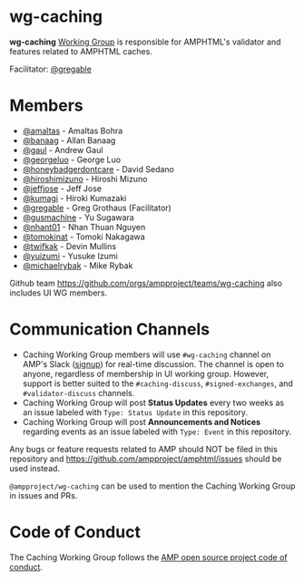 # wg-caching
**wg-caching**  [Working Group](https://github.com/ampproject/meta/blob/master/GOVERNANCE.md#working-groups) is responsible
for AMPHTML's validator and features related to AMPHTML caches. 

Facilitator: [@gregable](https://github.com/gregable)

# Members
- [@amaltas](https://github.com/amaltas) - Amaltas Bohra
- [@banaag](https://github.com/banaag) - Allan Banaag
- [@gaul](https://github.com/gaul) - Andrew Gaul
- [@georgeluo](https://github.com/GeorgeLuo) - George Luo
- [@honeybadgerdontcare](https://github.com/honeybadgerdontcare) - David Sedano
- [@hiroshimizuno](https://github.com/hiroshimizuno) - Hiroshi Mizuno
- [@jeffjose](https://github.com/jeffjose) - Jeff Jose
- [@kumagi](https://github.com/kumagi) - Hiroki Kumazaki
- [@gregable](https://github.com/gregable) - Greg Grothaus (Facilitator)
- [@gusmachine](https://github.com/gusmachine) - Yu Sugawara
- [@nhant01](https://github.com/nhant01) - Nhan Thuan Nguyen
- [@tomokinat](https://github.com/tomokinat) - Tomoki Nakagawa
- [@twifkak](https://github.com/twifkak) - Devin Mullins
- [@yuizumi](https://github.com/yuizumi) - Yusuke Izumi
- [@michaelrybak](https://github.com/michaelrybak) - Mike Rybak


Github team https://github.com/orgs/ampproject/teams/wg-caching also includes UI WG members.

# Communication Channels
- Caching Working Group members will use `#wg-caching` channel on AMP's Slack ([signup](https://docs.google.com/forms/d/e/1FAIpQLSd83J2IZA6cdR6jPwABGsJE8YL4pkypAbKMGgUZZriU7Qu6Tg/viewform?fbzx=4406980310789882877)) for real-time discussion. The channel is open to anyone, regardless of membership in UI working group. However, support is better suited to the `#caching-discuss`, `#signed-exchanges`, and `#validator-discuss` channels.
- Caching Working Group will post **Status Updates** every two weeks as an issue labeled with `Type: Status Update` in this repository.
- Caching Working Group will post **Announcements and Notices** regarding events as an issue labeled with `Type: Event` in this repository.

Any bugs or feature requests related to AMP should NOT be filed in this repository and https://github.com/ampproject/amphtml/issues should be used instead.

`@ampproject/wg-caching` can be used to mention the Caching Working Group in issues and PRs.

# Code of Conduct
The Caching Working Group follows the [AMP open source project code of conduct](https://github.com/ampproject/meta/blob/master/CODE_OF_CONDUCT.md).
